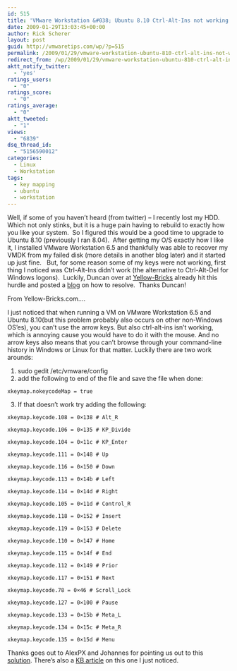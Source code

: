 ```yaml
---
id: 515
title: 'VMware Workstation &#038; Ubuntu 8.10 Ctrl-Alt-Ins not working'
date: 2009-01-29T13:03:45+00:00
author: Rick Scherer
layout: post
guid: http://vmwaretips.com/wp/?p=515
permalink: /2009/01/29/vmware-workstation-ubuntu-810-ctrl-alt-ins-not-working/
redirect_from: /wp/2009/01/29/vmware-workstation-ubuntu-810-ctrl-alt-ins-not-working/
aktt_notify_twitter:
  - 'yes'
ratings_users:
  - "0"
ratings_score:
  - "0"
ratings_average:
  - "0"
aktt_tweeted:
  - "1"
views:
  - "6839"
dsq_thread_id:
  - "5156590012"
categories:
  - Linux
  - Workstation
tags:
  - key mapping
  - ubuntu
  - workstation
---
```

Well, if some of you haven&#8217;t heard (from twitter) &#8211; I recently lost my HDD. Which not only stinks, but it is a huge pain having to rebuild to exactly how you like your system.  So I figured this would be a good time to upgrade to Ubuntu 8.10 (previously I ran 8.04).  After getting my O/S exactly how I like it, I installed VMware Workstation 6.5 and thankfully was able to recover my VMDK from my failed disk (more details in another blog later) and it started up just fine.   But, for some reason some of my keys were not working, first thing I noticed was Ctrl-Alt-Ins didn&#8217;t work (the alternative to Ctrl-Alt-Del for Windows logons).  Luckily, Duncan over at <a href="http://www.yellow-bricks.com" target="_blank">Yellow-Bricks</a> already hit this hurdle and posted a <a href="http://www.yellow-bricks.com/2008/11/19/vmware-workstation-ubuntu-ctrl-alt-ins-not-working/" target="_blank">blog</a> on how to resolve.  Thanks Duncan!

<!--more-->

From Yellow-Bricks.com&#8230;.

I just noticed that when running a VM on VMware Workstation 6.5 and Ubuntu 8.10(but this problem probably also occurs on other non-Windows OS’es), you can’t use the arrow keys. But also ctrl-alt-ins isn’t working, which is annoying cause you would have to do it with the mouse. And no arrow keys also means that you can’t browse through your command-line history in Windows or Linux for that matter. Luckily there are two work arounds:

  1. sudo gedit /etc/vmware/config
  2. add the following to end of the file and save the file when done:
  
    xkeymap.nokeycodeMap = true
  3. If that doesn’t work try adding the following:
  
    xkeymap.keycode.108 = 0×138 # Alt_R
  
    xkeymap.keycode.106 = 0×135 # KP_Divide
  
    xkeymap.keycode.104 = 0×11c # KP_Enter
  
    xkeymap.keycode.111 = 0×148 # Up
  
    xkeymap.keycode.116 = 0×150 # Down
  
    xkeymap.keycode.113 = 0×14b # Left
  
    xkeymap.keycode.114 = 0×14d # Right
  
    xkeymap.keycode.105 = 0×11d # Control_R
  
    xkeymap.keycode.118 = 0×152 # Insert
  
    xkeymap.keycode.119 = 0×153 # Delete
  
    xkeymap.keycode.110 = 0×147 # Home
  
    xkeymap.keycode.115 = 0×14f # End
  
    xkeymap.keycode.112 = 0×149 # Prior
  
    xkeymap.keycode.117 = 0×151 # Next
  
    xkeymap.keycode.78 = 0×46 # Scroll_Lock
  
    xkeymap.keycode.127 = 0×100 # Pause
  
    xkeymap.keycode.133 = 0×15b # Meta_L
  
    xkeymap.keycode.134 = 0×15c # Meta_R
  
    xkeymap.keycode.135 = 0×15d # Menu

Thanks goes out to AlexPX and Johannes for pointing us out to this <a onclick="javascript:pageTracker._trackPageview('/outbound/article/communities.vmware.com');" href="http://communities.vmware.com/thread/177321?tstart=0">solution</a>. There’s also a <a onclick="javascript:pageTracker._trackPageview('/outbound/article/kb.vmware.com');" href="http://kb.vmware.com/selfservice/microsites/search.do?cmd=displayKC&docType=kc&externalId=1007439&sliceId=1&docTypeID=DT_KB_1_1&dialogID=4954271&stateId=0%200%202420769">KB article</a> on this one I just noticed.